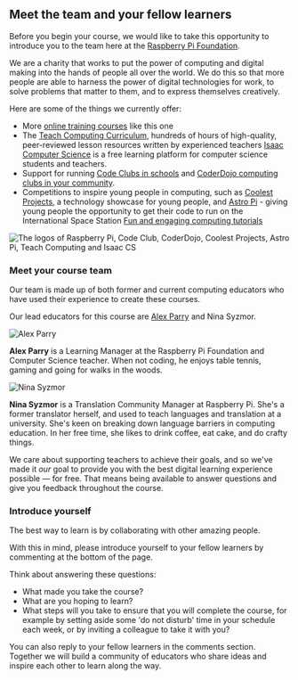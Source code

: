 ## Meet the team and your fellow learners

Before you begin your course, we would like to take this opportunity to introduce you to the team here at the [Raspberry Pi Foundation](https://raspberrypi.org).

We are a charity that works to put the power of computing and digital making into the hands of people all over the world. We do this so that more people are able to harness the power of digital technologies for work, to solve problems that matter to them, and to express themselves creatively.

Here are some of the things we currently offer:

+ More [online training courses](https://www.futurelearn.com/partners/raspberry-pi) like this one
+ The [Teach Computing Curriculum](https://teachcomputing.org/curriculum), hundreds of hours of high-quality, peer-reviewed lesson resources written by experienced teachers
[Isaac Computer Science](https://isaaccomputerscience.org/) is a free learning platform for computer science students and teachers.
+ Support for running [Code Clubs in schools](https://codeclub.org/) and [CoderDojo computing clubs in your community](https://coderdojo.com).
+ Competitions to inspire young people in computing, such as [Coolest Projects](https://coolestprojects.org), a technology showcase for young people, and [Astro Pi](https://astro-pi.org/) - giving young people the opportunity to get their code to run on the International Space Station
[Fun and engaging computing tutorials](https://projects.raspberrypi.org/en/)

![The logos of Raspberry Pi, Code Club, CoderDojo, Coolest Projects, Astro Pi, Teach Computing and Isaac CS](https://rpf-futurelearn.s3-eu-west-1.amazonaws.com/all+courses+/RPF-logo-banner.png)

### Meet your course team

Our team is made up of both former and current computing educators who have used their experience to create these courses.

Our lead educators for this course are [Alex Parry](https://www.futurelearn.com/profiles/9698392) and Nina Syzmor.

![Alex Parry](https://rpf-futurelearn.s3-eu-west-1.amazonaws.com/Robotics+-+Robot+Buggy/Photographs/Alex+Parry+-+cropped.jpg)

**Alex Parry** is a Learning Manager at the Raspberry Pi Foundation and Computer Science teacher. When not coding, he enjoys table tennis, gaming and going for walks in the woods.

![Nina Syzmor](https://rpf-futurelearn.s3-eu-west-1.amazonaws.com/Robotics+-+Robot+Buggy/Photographs/Nina+Syzmor+-+cropped.jpg)

**Nina Syzmor** is a Translation Community Manager at Raspberry Pi. She's a former translator herself, and used to teach languages and translation at a university. She's keen on breaking down language barriers in computing education. In her free time, she likes to drink coffee, eat cake, and do crafty things.

We care about supporting teachers to achieve their goals, and so we've made it *our* goal to provide you with the best digital learning experience possible — for free. That means being available to answer questions and give you feedback throughout the course. 

### Introduce yourself

The best way to learn is by collaborating with other amazing people.

With this in mind, please introduce yourself to your fellow learners by commenting at the bottom of the page.

Think about answering these questions:

+ What made you take the course?
+ What are you hoping to learn?
+ What steps will you take to ensure that you will complete the course, for example by setting aside some 'do not disturb' time in your schedule each week, or by inviting a colleague to take it with you?

You can also reply to your fellow learners in the comments section. Together we will build a community of educators who share ideas and inspire each other to learn along the way.
